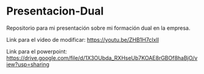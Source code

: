 # Presentacion-Dual
Repositorio para mi presentación sobre mi formación dual en la empresa.


Link para el video de modificar: https://youtu.be/ZHB1H7cIxlI

Link para el powerpoint: https://drive.google.com/file/d/1X3OUbda_RXHseUb7KOAE8rGBOf8haBjO/view?usp=sharing
